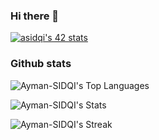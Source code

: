 ### Hi there 👋

[![asidqi's 42 stats](https://badge.mediaplus.ma/darkblue/asidqi?UM6P=off)](https://github.com/oakoudad/badge42)

### Github stats
![Ayman-SIDQI's Top Languages](https://github-readme-stats.vercel.app/api/top-langs/?username=Ayman-SIDQI&theme=cobalt&show_icons=true&hide_border=false&layout=compact)


![Ayman-SIDQI's Stats](https://github-readme-stats.vercel.app/api?username=Ayman-SIDQI&theme=cobalt&show_icons=true&hide_border=false&count_private=true)


![Ayman-SIDQI's Streak](https://github-readme-streak-stats.herokuapp.com/?user=Ayman-SIDQI&theme=cobalt&hide_border=false)
<!--
**Ayman-SIDQI/Ayman-SIDQI** is a ✨ _special_ ✨ repository because its `README.md` (this file) appears on your GitHub profile.

Here are some ideas to get you started:

- 🔭 I’m currently working on ...
- 🌱 I’m currently learning ...
- 👯 I’m looking to collaborate on ...
- 🤔 I’m looking for help with ...
- 💬 Ask me about ...
- 📫 How to reach me: ...
- 😄 Pronouns: ...
- ⚡ Fun fact: ...
-->
